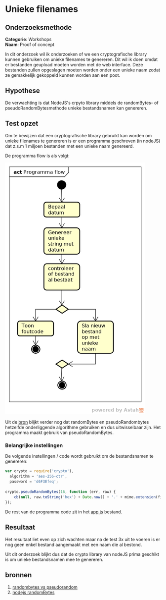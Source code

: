 # Unieke filenames

## Onderzoeksmethode

**Categorie**: Workshops <br />
**Naam**: Proof of concept

In dit onderzoek wil ik onderzoeken of we een cryptografische library kunnen gebruiken om unieke filenames te genereren. Dit wil ik doen omdat er bestanden geupload moeten worden met de web interface. Deze bestanden zullen opgeslagen moeten worden onder een unieke naam zodat ze gemakkelijk gekoppeld kunnen worden aan een poot.

## Hypothese

De verwachting is dat NodeJS's crpyto library middels de randomBytes- of pseudoRandomBytesmethode unieke bestandsnamen kan genereren.

## Test opzet

Om te bewijzen dat een cryptografische library gebruikt kan worden om unieke filenames te genereren is er een programma geschreven (in nodeJS) dat z.s.m 1 miljoen bestanden met een unieke naam genereerd.

De programma flow is als volgt:

![programma_flow](./programma_flow.png)

Uit de [bron](https://stackoverflow.com/questions/18130254/randombytes-vs-pseudorandombytes) blijkt verder nog dat randomBytes en pseudoRandombytes hetzelfde onderliggende algorithme gebruiken en dus uitwisselbaar zijn. Het programma maakt gebruik van pseudoRandomBytes.

### Belangrijke instellingen

De volgende instellingen / code wordt gebruikt om de bestandsnamen te genereren:

``` js
var crypto = require('crypto'),
  algorithm = 'aes-256-ctr',
  password = 'd6F3Efeq';

crypto.pseudoRandomBytes(16, function (err, raw) {
    cb(null, raw.toString('hex') + Date.now() + '.' + mime.extension(file.mimetype));
});
```

De rest van de programma code zit in het [app.js](app.js) bestand.

## Resultaat
Het resultaat liet even op zich wachten maar na de test 3x uit te voeren is er nog geen enkel bestand aangemaakt met een naam die al bestond.

Uit dit onderzoek blijkt dus dat de crypto library van nodeJS prima geschikt is om unieke bestandsnamen mee te genereren.

## bronnen
1. [randombytes vs pseudorandom](https://stackoverflow.com/questions/18130254/randombytes-vs-pseudorandombytes)
2. [nodejs randomBytes](https://nodejs.org/api/crypto.html#crypto_crypto_randombytes_size_callback)
